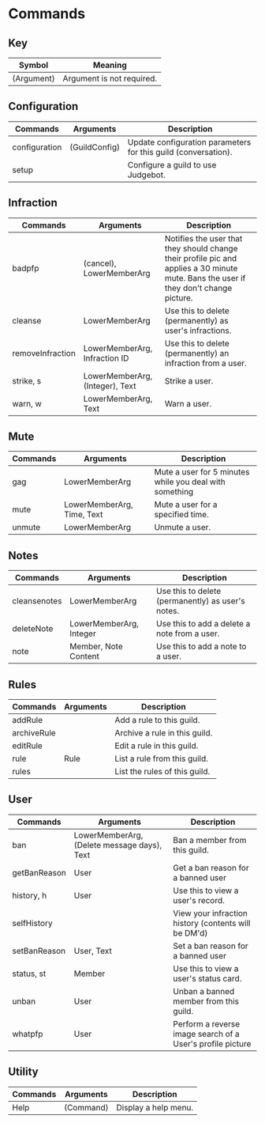 # Commands

## Key 
| Symbol      | Meaning                        |
| ----------- | ------------------------------ |
| (Argument)  | Argument is not required.      |

## Configuration
| Commands      | Arguments     | Description                                                    |
| ------------- | ------------- | -------------------------------------------------------------- |
| configuration | (GuildConfig) | Update configuration parameters for this guild (conversation). |
| setup         |               | Configure a guild to use Judgebot.                             |

## Infraction
| Commands         | Arguments                       | Description                                                                                                                           |
| ---------------- | ------------------------------- | ------------------------------------------------------------------------------------------------------------------------------------- |
| badpfp           | (cancel), LowerMemberArg        | Notifies the user that they should change their profile pic and applies a 30 minute mute. Bans the user if they don't change picture. |
| cleanse          | LowerMemberArg                  | Use this to delete (permanently) as user's infractions.                                                                               |
| removeInfraction | LowerMemberArg, Infraction ID   | Use this to delete (permanently) an infraction from a user.                                                                           |
| strike, s        | LowerMemberArg, (Integer), Text | Strike a user.                                                                                                                        |
| warn, w          | LowerMemberArg, Text            | Warn a user.                                                                                                                          |

## Mute
| Commands | Arguments                  | Description                                             |
| -------- | -------------------------- | ------------------------------------------------------- |
| gag      | LowerMemberArg             | Mute a user for 5 minutes while you deal with something |
| mute     | LowerMemberArg, Time, Text | Mute a user for a specified time.                       |
| unmute   | LowerMemberArg             | Unmute a user.                                          |

## Notes
| Commands     | Arguments               | Description                                       |
| ------------ | ----------------------- | ------------------------------------------------- |
| cleansenotes | LowerMemberArg          | Use this to delete (permanently) as user's notes. |
| deleteNote   | LowerMemberArg, Integer | Use this to add a delete a note from a user.      |
| note         | Member, Note Content    | Use this to add a note to a user.                 |

## Rules
| Commands    | Arguments | Description                   |
| ----------- | --------- | ----------------------------- |
| addRule     |           | Add a rule to this guild.     |
| archiveRule |           | Archive a rule in this guild. |
| editRule    |           | Edit a rule in this guild.    |
| rule        | Rule      | List a rule from this guild.  |
| rules       |           | List the rules of this guild. |

## User
| Commands     | Arguments                                   | Description                                                |
| ------------ | ------------------------------------------- | ---------------------------------------------------------- |
| ban          | LowerMemberArg, (Delete message days), Text | Ban a member from this guild.                              |
| getBanReason | User                                        | Get a ban reason for a banned user                         |
| history, h   | User                                        | Use this to view a user's record.                          |
| selfHistory  |                                             | View your infraction history (contents will be DM'd)       |
| setBanReason | User, Text                                  | Set a ban reason for a banned user                         |
| status, st   | Member                                      | Use this to view a user's status card.                     |
| unban        | User                                        | Unban a banned member from this guild.                     |
| whatpfp      | User                                        | Perform a reverse image search of a User's profile picture |

## Utility
| Commands | Arguments | Description          |
| -------- | --------- | -------------------- |
| Help     | (Command) | Display a help menu. |

